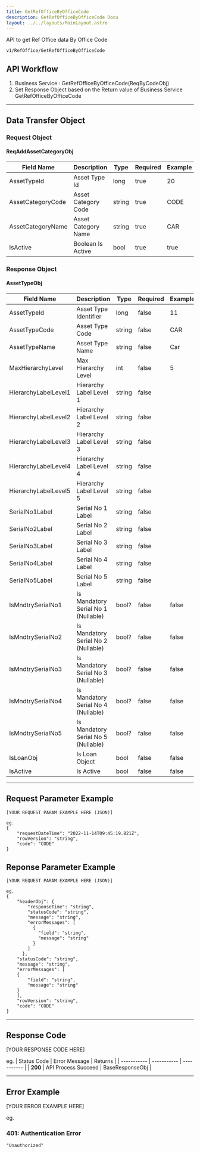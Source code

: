 ```yaml
---
title: GetRefOfficeByOfficeCode
description: GetRefOfficeByOfficeCode Docu
layout: ../../layouts/MainLayout.astro
---
```


API to get Ref Office data By Office Code <br>
```
v1/RefOffice/GetRefOfficeByOfficeCode
```

## API Workflow
1. Business Service : GetRefOfficeByOfficeCode(ReqByCodeObj)
2. Set Response Object based on the Return value of Business Service GetRefOfficeByOfficeCode

---
## Data Transfer Object

### Request Object
#### ReqAddAssetCategoryObj
| Field Name | Description | Type   | Required | Example   |
| ---------- | ----------- | ------ | -------- | --------- |
|AssetTypeId|Asset Type Id|long|true|20|
|AssetCategoryCode|Asset Category Code|string|true|CODE|
|AssetCategoryName|Asset Category Name|string|true|CAR|
|IsActive|Boolean Is Active|bool|true|true|



### Response Object
#### AssetTypeObj
| Field Name | Description | Type   | Required | Example   |
| ---------- | ----------- | ------ | -------- | --------- |
|AssetTypeId|Asset Type Identifier|long|false|11|
|AssetTypeCode|Asset Type Code|string|false|CAR|
|AssetTypeName|Asset Type Name|string|false|Car|
|MaxHierarchyLevel|Max Hierarchy Level|int|false|5|
|HierarchyLabelLevel1|Hierarchy Label Level 1|string|false||
|HierarchyLabelLevel2|Hierarchy Label Level 2|string|false||
|HierarchyLabelLevel3|Hierarchy Label Level 3|string|false||
|HierarchyLabelLevel4|Hierarchy Label Level 4|string|false||
|HierarchyLabelLevel5|Hierarchy Label Level 5|string|false||
|SerialNo1Label|Serial No 1 Label|string|false||
|SerialNo2Label|Serial No 2 Label|string|false||
|SerialNo3Label|Serial No 3 Label|string|false||
|SerialNo4Label|Serial No 4 Label|string|false||
|SerialNo5Label|Serial No 5 Label|string|false||
|IsMndtrySerialNo1|Is Mandatory Serial No 1 (Nullable)|bool?|false|false|
|IsMndtrySerialNo2|Is Mandatory Serial No 2 (Nullable)|bool?|false|false|
|IsMndtrySerialNo3|Is Mandatory Serial No 3 (Nullable)|bool?|false|false|
|IsMndtrySerialNo4|Is Mandatory Serial No 4 (Nullable)|bool?|false|false|
|IsMndtrySerialNo5|Is Mandatory Serial No 5 (Nullable)|bool?|false|false|
|IsLoanObj|Is Loan Object|bool|false|false|
|IsActive|Is Active|bool|false|false|


---

## Request Parameter Example
```
[YOUR REQUEST PARAM EXAMPLE HERE (JSON)]

eg.
{
    "requestDateTime": "2022-11-14T09:45:19.821Z",
    "rowVersion": "string",
    "code": "CODE"
}
```

## Reponse Parameter Example
```
[YOUR REQUEST PARAM EXAMPLE HERE (JSON)]

eg.
{
    "headerObj": {
        "responseTime": "string",
        "statusCode": "string",
        "message": "string",
        "errorMessages": [
          {
            "field": "string",
            "message": "string"
          }
        ]
      },
    "statusCode": "string",
    "message": "string",
    "errorMessages": [
    {
        "field": "string",
        "message": "string"
    }
    ],
    "rowVersion": "string",
    "code": "CODE"
}
```
---

## Response Code
[YOUR RESPONSE CODE HERE]

eg.
| Status Code | Error Message | Returns |
| ----------- | ----------- | ----------- |
| **200** | API Process Succeed | BaseResponseObj |

---

## Error Example
[YOUR ERROR EXAMPLE HERE]

eg.
### 401: Authentication Error
```
"Unauthorized"
```